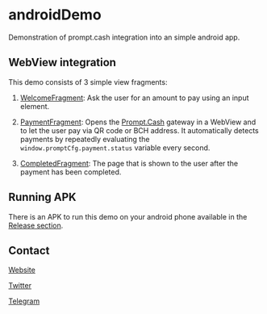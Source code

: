 # androidDemo
Demonstration of prompt.cash integration into an simple android app.

## WebView integration
This demo consists of 3 simple view fragments:

1. [WelcomeFragment](app/src/main/java/com/example/promptcashdemo/WelcomeFragment.java): Ask the user for an amount to pay
using an input element.

2. [PaymentFragment](app/src/main/java/com/example/promptcashdemo/PaymentFragment.java): Opens the [Prompt.Cash](https://prompt.cash/)
gateway in a WebView and to let the user pay via QR code or BCH address.
It automatically detects payments by repeatedly evaluating the `window.promptCfg.payment.status` variable every second.

3. [CompletedFragment](app/src/main/java/com/example/promptcashdemo/CompletedFragment.java): The page that is shown to the user
after the payment has been completed.


## Running APK
There is an APK to run this demo on your android phone available in the [Release section](https://github.com/prompt-cash/androidDemo/releases).


## Contact
[Website](https://prompt.cash/)

[Twitter](https://twitter.com/CashPrompt)

[Telegram](https://t.me/PromptCash)